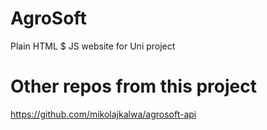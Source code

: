 # AgroSoft
Plain HTML $ JS website for Uni project

# Other repos from this project
https://github.com/mikolajkalwa/agrosoft-api
